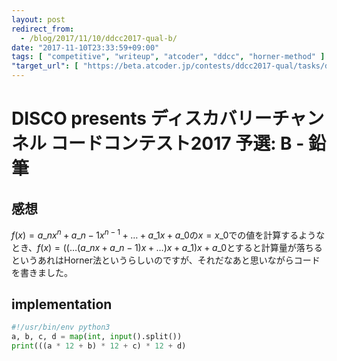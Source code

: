 ```yaml
---
layout: post
redirect_from:
  - /blog/2017/11/10/ddcc2017-qual-b/
date: "2017-11-10T23:33:59+09:00"
tags: [ "competitive", "writeup", "atcoder", "ddcc", "horner-method" ]
"target_url": [ "https://beta.atcoder.jp/contests/ddcc2017-qual/tasks/ddcc2017_qual_b" ]
---
```


# DISCO presents ディスカバリーチャンネル コードコンテスト2017 予選: B - 鉛筆

## 感想

$f(x) = a\_nx^n + a\_{n-1}x^{n-1} + \dots + a\_1x + a\_0$の$x = x\_0$での値を計算するようなとき、$f(x) = (( \dots (a\_nx + a\_{n-1})x + \dots) x + a\_1) x + a\_0$とすると計算量が落ちるというあれはHorner法というらしいのですが、それだなあと思いながらコードを書きました。

## implementation

``` python
#!/usr/bin/env python3
a, b, c, d = map(int, input().split())
print(((a * 12 + b) * 12 + c) * 12 + d)
```
